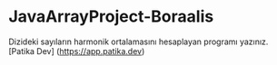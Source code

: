 # JavaArrayProject-Boraalis
Dizideki sayıların harmonik ortalamasını hesaplayan programı yazınız.
[Patika Dev] (https://app.patika.dev)
